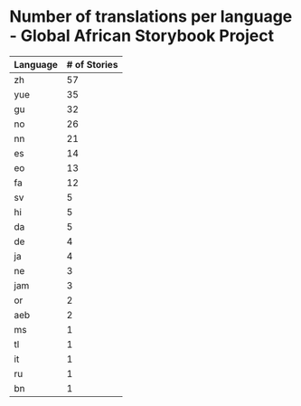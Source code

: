 # Number of translations per language - Global African Storybook Project

Language | # of Stories
-------- | ------------
zh | 57
yue | 35
gu | 32
no | 26
nn | 21
es | 14
eo | 13
fa | 12
sv | 5
hi | 5
da | 5
de | 4
ja | 4
ne | 3
jam | 3
or | 2
aeb | 2
ms | 1
tl | 1
it | 1
ru | 1
bn | 1
